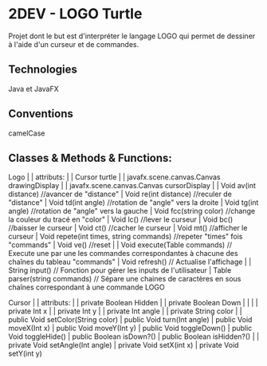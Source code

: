 # 2DEV - LOGO Turtle

Projet dont le but est d'interpréter le langage LOGO qui permet de dessiner à l'aide d'un curseur et de commandes.

## Technologies

Java et JavaFX

## Conventions

camelCase

## Classes & Methods & Functions:

Logo
|
|   attributs:
|   |   Cursor turtle
|   |   javafx.scene.canvas.Canvas drawingDisplay
|   |   javafx.scene.canvas.Canvas cursorDisplay
|
|   Void av(int distance) //avancer de "distance"
|   Void re(int distance) //reculer de "distance"
|   Void td(int angle) //rotation de "angle" vers la droite
|   Void tg(int angle) //rotation de "angle" vers la gauche
|   Void fcc(string color) //change la couleur du tracé en "color"
|   Void lc() //lever le curseur
|   Void bc() //baisser le curseur
|   Void ct() //cacher le curseur
|   Void mt() //afficher le curseur
|   Void repete(int times, string commands) //repeter "times" fois "commands"
|   Void ve() //reset
|
|   Void execute(Table<string> commands) // Execute une par une les commandes correspondantes à chacune des chaînes du tableau "commands"
|   Void refresh() // Actualise l'affichage
|
|   String input() // Fonction pour gérer les inputs de l'utilisateur
|   Table<string> parser(string commands) // Sépare une chaines de caractères en sous chaînes correspondant à une commande LOGO

Cursor
|
|   attributs:
|   |   private Boolean Hidden
|   |   private Boolean Down
|   |
|   |   private Int x
|   |   private Int y
|   |   private Int angle
|   |   private String color
|
|   public Void setColor(String color)
|   public Void turn(Int angle)
|   public Void moveX(Int x)
|   public Void moveY(Int y)
|   public Void toggleDown()
|   public Void toggleHide()
|   public Boolean isDown?()
|   public Boolean isHidden?()
|
|   private Void setAngle(Int angle)
|   private Void setX(int x)
|   private Void setY(int y)
